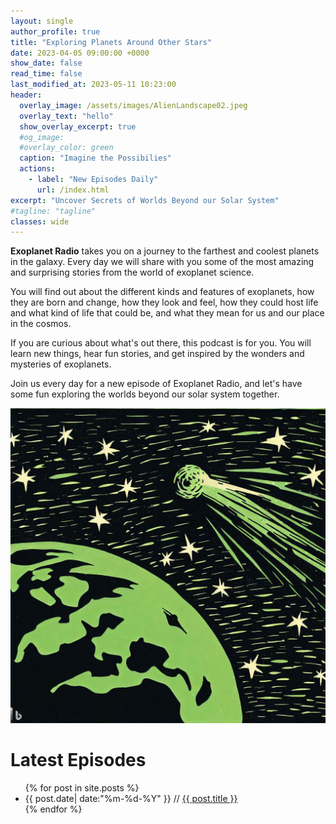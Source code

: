 ```yaml
---
layout: single
author_profile: true
title: "Exploring Planets Around Other Stars"
date: 2023-04-05 09:00:00 +0000
show_date: false
read_time: false
last_modified_at: 2023-05-11 10:23:00
header:
  overlay_image: /assets/images/AlienLandscape02.jpeg
  overlay_text: "hello"
  show_overlay_excerpt: true
  #og_image:
  #overlay_color: green
  caption: "Imagine the Possibilies"
  actions:
    - label: "New Episodes Daily"
      url: /index.html
excerpt: "Uncover Secrets of Worlds Beyond our Solar System"
#tagline: "tagline"
classes: wide
---
```

**Exoplanet Radio** takes you on a journey to the farthest and coolest planets in the galaxy. Every day we will share with you some of the most amazing and surprising stories from the world of exoplanet science.

You will find out about the different kinds and features of exoplanets, how they are born and change, how they look and feel, how they could host life and what kind of life that could be, and what they mean for us and our place in the cosmos.

If you are curious about what's out there, this podcast is for you. You will learn new things, hear fun stories, and get inspired by the wonders and mysteries of exoplanets.

Join us every day for a new episode of Exoplanet Radio, and let's have some fun exploring the worlds beyond our solar system together.

![A comet over an exoplanet](/assets/images/ExoplanetComet_woodcut.jpeg)

# Latest Episodes
<ul>
  {% for post in site.posts %}
  <li>
    {{ post.date| date:"%m-%d-%Y" }} // <a href="{{ post.url }}">{{ post.title }}</a>
  </li>
  {% endfor %}
</ul> 
